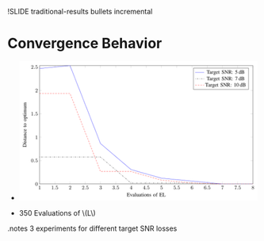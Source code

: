 !SLIDE traditional-results bullets incremental

<script type="text/javascript">
  $('.traditional-results').bind('showoff:show', traditionalResultsReset)
</script>

# Convergence Behavior

* ![DIRECT Results](direct-results.png)

* 350 Evaluations of \\(L\\)

.notes 3 experiments for different target SNR losses
